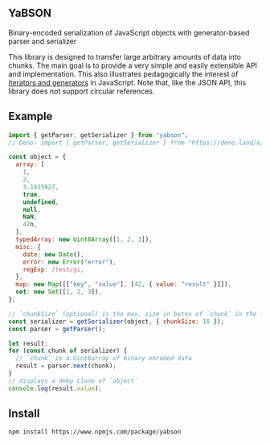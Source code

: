## YaBSON

Binary-encoded serialization of JavaScript objects with generator-based parser
and serializer

This library is designed to transfer large arbitrary amounts of data into
chunks. The main goal is to provide a very simple and easily extensible API and
implementation. This also illustrates pedagogically the interest of
[iterators and generators](https://developer.mozilla.org/docs/Web/JavaScript/Guide/Iterators_and_Generators)
in JavaScript. Note that, like the JSON API, this library does not support
circular references.

## Example

```js
import { getParser, getSerializer } from "yabson";
// Deno: import { getParser, getSerializer } from "https://deno.land/x/yabson@v1.0.2";

const object = {
  array: [
    1,
    2,
    3.1415927,
    true,
    undefined,
    null,
    NaN,
    42n,
  ],
  typedArray: new Uint8Array([1, 2, 3]),
  misc: {
    date: new Date(),
    error: new Error("error"),
    regExp: /test/gi,
  },
  map: new Map([["key", "value"], [42, { value: "result" }]]),
  set: new Set([1, 2, 3]),
};

// `chunkSize` (optional) is the max. size in bytes of `chunk` in the for-of loop below
const serializer = getSerializer(object, { chunkSize: 16 });
const parser = getParser();

let result;
for (const chunk of serializer) {
  // `chunk` is a Uint8array of binary encoded data
  result = parser.next(chunk);
}
// displays a deep clone of `object`
console.log(result.value);
```

## Install

```sh
npm install https://www.npmjs.com/package/yabson
```
